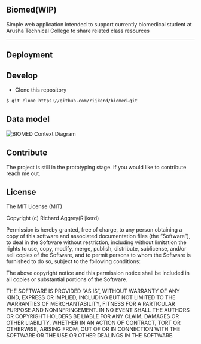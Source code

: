 ## Biomed(WIP)

Simple web application intended to support currently biomedical student at Arusha Technical College to share related class resources

---

## Deployment

## Develop

- Clone this repository

```sh
$ git clone https://github.com/rijkerd/biomed.git
```

## Data model

![BIOMED Context Diagram](./docs/domain.png)

## Contribute

The project is still in the prototyping stage. If you would like to contribute reach me out.

## License

The MIT License (MIT)

Copyright (c) Richard Aggrey(Rijkerd)

Permission is hereby granted, free of charge, to any person obtaining a copy of this software and associated documentation files (the “Software”), to deal in the Software without restriction, including without limitation the rights to use, copy, modify, merge, publish, distribute, sublicense, and/or sell copies of the Software, and to permit persons to whom the Software is furnished to do so, subject to the following conditions:

The above copyright notice and this permission notice shall be included in all copies or substantial portions of the Software.

THE SOFTWARE IS PROVIDED “AS IS”, WITHOUT WARRANTY OF ANY KIND, EXPRESS OR IMPLIED, INCLUDING BUT NOT LIMITED TO THE WARRANTIES OF MERCHANTABILITY, FITNESS FOR A PARTICULAR PURPOSE AND NONINFRINGEMENT. IN NO EVENT SHALL THE AUTHORS OR COPYRIGHT HOLDERS BE LIABLE FOR ANY CLAIM, DAMAGES OR OTHER LIABILITY, WHETHER IN AN ACTION OF CONTRACT, TORT OR OTHERWISE, ARISING FROM, OUT OF OR IN CONNECTION WITH THE SOFTWARE OR THE USE OR OTHER DEALINGS IN THE SOFTWARE.
